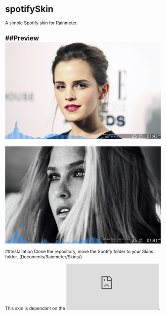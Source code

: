 # spotifySkin
A simple Spotify skin for Rainmeter.

##Preview
![preview](spotifyPlugin.jpg)
---
![preview2](spotifyPlugin2.jpg)

##Installation
Clone the repository, move the Spotify folder to your Skins folder.
(Documents/Rainmeter/Skins/)

This skin is dependant on the ![SpotifyPlugin.dll](http://rainmeter.net/forum/viewtopic.php?f=18&t=17077).
